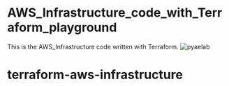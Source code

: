 # AWS_Infrastructure_code_with_Terraform_playground

This is the AWS_Infrastructure code written with Terraform.
![pyaelab](https://github.com/Impyaephyo/AWS_Infrastructure_code_with_Terraform/assets/77662642/9faa9ed1-29c8-4b9a-9ebd-a6add601a0c2)
# terraform-aws-infrastructure
